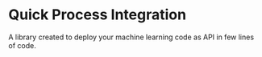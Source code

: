 # Quick Process Integration

A library created to deploy your machine learning code as API in few lines of code.